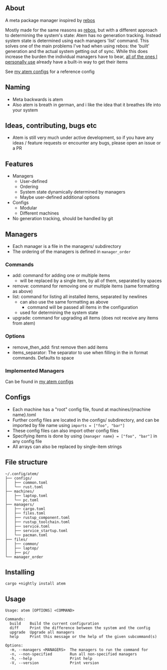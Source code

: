 ## About
A meta package manager inspired by [rebos](https://gitlab.com/Oglo12/rebos)

Mostly made for the same reasons as [rebos](https://gitlab.com/Oglo12/rebos), but with a different approach to determining the system's state:
Atem has no generation tracking. Instead system state is determined using each managers 'list' command.
This solves one of the main problems I've had when using rebos: the 'built' generation and the actual system getting out of sync.
While this does increase the burden the individual managers have to bear, [all of the ones I personally use](https://github.com/jullanggit/atem-configs) already have a built-in way to get their items

See [my atem configs](https://github.com/jullanggit/atem-configs) for a reference config

## Naming
- Meta backwards is atem
- Also atem is breath in german, and i like the idea that it breathes life into your system

## Ideas, contributing, bugs etc
- Atem is still very much under active development, so if you have any ideas / feature requests or encounter any bugs, please open an issue or a PR

## Features
  - Managers
    - User-defined
    - Ordering
    - System state dynamically determined by managers
    - Maybe user-defined additional options
  - Configs
    - Modular
    - Different machines
  - No generation tracking, should be handled by git

## Managers
- Each manager is a file in the managers/ subdirectory
- The ordering of the managers is defined in `manager_order`
### Commands
- add: command for adding one or multiple items
  - <item> will be replaced by a single item, <items> by all of them, separated by spaces
- remove: command for removing one or multiple items (same formatting as above)
- list: command for listing all installed items, separated by newlines
  - can also use the same formatting as above
    - command will be passed all items in the configuration
  - used for determining the system state
- upgrade: command for upgrading all items (does not receive any items from atem)
### Options
- remove_then_add: first remove then add items
- items_separator: The separator to use when filling in the <items> in format commands. Defaults to space
### Implemented Managers
Can be found in [my atem configs](https://github.com/jullanggit/atem-configs)

## Configs
- Each machine has a "root" config file, found at machines/{machine name}.toml
- Further config files are located in the configs/ subdirectory, and can be imported by file name using `imports = ["foo", "bar"]`
- These config files can also import other config files
- Specifying items is done by using `{manager name} = ["foo", "bar"]` in any config file
- All arrays can also be replaced by single-item strings

## File structure
```
~/.config/atem/
├── configs/
│   ├── common.toml
│   └── rust.toml
├── machines/
│   ├── laptop.toml
│   └── pc.toml
├── managers/
│   ├── cargo.toml
│   ├── files.toml
│   ├── rustup_component.toml
│   ├── rustup_toolchain.toml
│   ├── service.toml
│   ├── service_startup.toml
│   └── pacman.toml
├── files/
│   ├── common/
│   ├── laptop/
│   ├── pc/
└── manager_order
```

## Installing
`cargo +nightly install atem`

## Usage
```
Usage: atem [OPTIONS] <COMMAND>

Commands:
  build    Build the current configuration
  diff     Print the difference between the system and the config
  upgrade  Upgrade all managers
  help     Print this message or the help of the given subcommand(s)

Options:
  -m, --managers <MANAGERS>  The managers to run the command for
  -n, --non-specified        Run all non-specified managers
  -h, --help                 Print help
  -V, --version              Print version
```
